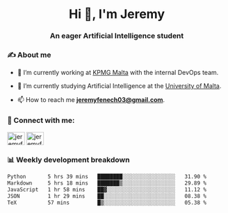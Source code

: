 <h1 align="center">Hi 👋, I'm Jeremy</h1>
<h3 align="center">An eager Artificial Intelligence student</h3>

<h3 align="left">✍ About me</h3>

- 🔭 I’m currently working at [KPMG Malta](https://kpmg.com/mt/en/home.html) with the internal DevOps team.

- 🌱 I’m currently studying Artificial Intelligence at the [University of Malta](https://www.linkedin.com/school/university-of-malta/).

- 📫 How to reach me **jeremyfenech03@gmail.com**.

<h3 align="left">🔗 Connect with me:</h3>
<p align="left">
<a href="https://linkedin.com/in/jeremyfenech" target="blank"><img align="center" src="https://raw.githubusercontent.com/rahuldkjain/github-profile-readme-generator/master/src/images/icons/Social/linked-in-alt.svg" alt="jeremyfenech" height="30" width="40" /></a>
<a href="https://www.leetcode.com/jeremyfen" target="blank"><img align="center" src="https://raw.githubusercontent.com/rahuldkjain/github-profile-readme-generator/master/src/images/icons/Social/leet-code.svg" alt="jeremyfen" height="30" width="40" /></a>
</p>


<h3 align="left">📊 Weekly development breakdown</h3>

<!--START_SECTION:waka-->

```txt
Python       5 hrs 39 mins   ████████░░░░░░░░░░░░░░░░░   31.90 %
Markdown     5 hrs 18 mins   ███████▒░░░░░░░░░░░░░░░░░   29.89 %
JavaScript   1 hr 58 mins    ██▓░░░░░░░░░░░░░░░░░░░░░░   11.12 %
JSON         1 hr 29 mins    ██░░░░░░░░░░░░░░░░░░░░░░░   08.38 %
TeX          57 mins         █▒░░░░░░░░░░░░░░░░░░░░░░░   05.38 %
```

<!--END_SECTION:waka-->
